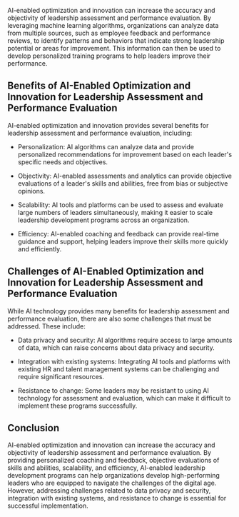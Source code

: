 

AI-enabled optimization and innovation can increase the accuracy and objectivity of leadership assessment and performance evaluation. By leveraging machine learning algorithms, organizations can analyze data from multiple sources, such as employee feedback and performance reviews, to identify patterns and behaviors that indicate strong leadership potential or areas for improvement. This information can then be used to develop personalized training programs to help leaders improve their performance.

Benefits of AI-Enabled Optimization and Innovation for Leadership Assessment and Performance Evaluation
-------------------------------------------------------------------------------------------------------

AI-enabled optimization and innovation provides several benefits for leadership assessment and performance evaluation, including:

* Personalization: AI algorithms can analyze data and provide personalized recommendations for improvement based on each leader's specific needs and objectives.

* Objectivity: AI-enabled assessments and analytics can provide objective evaluations of a leader's skills and abilities, free from bias or subjective opinions.

* Scalability: AI tools and platforms can be used to assess and evaluate large numbers of leaders simultaneously, making it easier to scale leadership development programs across an organization.

* Efficiency: AI-enabled coaching and feedback can provide real-time guidance and support, helping leaders improve their skills more quickly and efficiently.

Challenges of AI-Enabled Optimization and Innovation for Leadership Assessment and Performance Evaluation
---------------------------------------------------------------------------------------------------------

While AI technology provides many benefits for leadership assessment and performance evaluation, there are also some challenges that must be addressed. These include:

* Data privacy and security: AI algorithms require access to large amounts of data, which can raise concerns about data privacy and security.

* Integration with existing systems: Integrating AI tools and platforms with existing HR and talent management systems can be challenging and require significant resources.

* Resistance to change: Some leaders may be resistant to using AI technology for assessment and evaluation, which can make it difficult to implement these programs successfully.

Conclusion
----------

AI-enabled optimization and innovation can increase the accuracy and objectivity of leadership assessment and performance evaluation. By providing personalized coaching and feedback, objective evaluations of skills and abilities, scalability, and efficiency, AI-enabled leadership development programs can help organizations develop high-performing leaders who are equipped to navigate the challenges of the digital age. However, addressing challenges related to data privacy and security, integration with existing systems, and resistance to change is essential for successful implementation.
